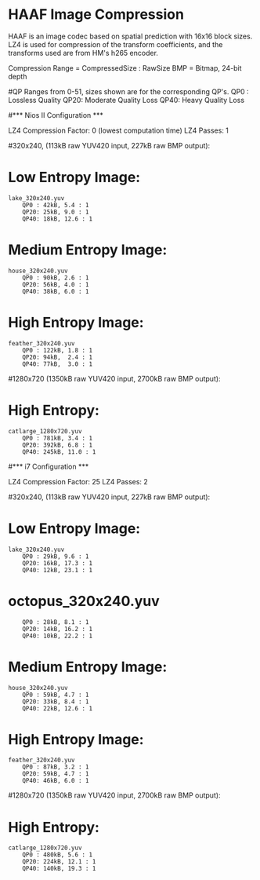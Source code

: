 # HAAF Image Compression


HAAF is an image codec based on spatial prediction with 16x16 block sizes. LZ4 is used for compression of the transform coefficients, and the transforms used are from HM's h265 encoder.

Compression Range = CompressedSize : RawSize
BMP = Bitmap, 24-bit depth

#QP Ranges from 0-51, sizes shown are for the corresponding QP's.
QP0 : Lossless Quality
QP20: Moderate Quality Loss
QP40: Heavy Quality Loss

#*** Nios II Configuration ***

LZ4 Compression Factor: 0 (lowest computation time)
LZ4 Passes: 1

#320x240, (113kB raw YUV420 input, 227kB raw BMP output):
#  Low Entropy Image:
  	lake_320x240.yuv
  		QP0 : 42kB, 5.4 : 1
  		QP20: 25kB, 9.0 : 1
  		QP40: 18kB, 12.6 : 1
  
#  Medium Entropy Image:
  	house_320x240.yuv
  		QP0 : 90kB, 2.6 : 1
  		QP20: 56kB, 4.0 : 1
  		QP40: 38kB, 6.0 : 1
  
#  High Entropy Image:
  	feather_320x240.yuv
  		QP0 : 122kB, 1.8 : 1
  		QP20: 94kB,  2.4 : 1
  		QP40: 77kB,  3.0 : 1
  
#1280x720 (1350kB raw YUV420 input, 2700kB raw BMP output):
#  High Entropy:
  	catlarge_1280x720.yuv
  		QP0 : 781kB, 3.4 : 1
  		QP20: 392kB, 6.8 : 1
  		QP40: 245kB, 11.0 : 1

#*** i7 Configuration ***
 
LZ4 Compression Factor: 25
LZ4 Passes: 2

#320x240, (113kB raw YUV420 input, 227kB raw BMP output):
#  Low Entropy Image:
  	lake_320x240.yuv
  		QP0 : 29kB, 9.6 : 1
  		QP20: 16kB, 17.3 : 1
  		QP40: 12kB, 23.1 : 1
  		
#  	octopus_320x240.yuv
  		QP0 : 28kB, 8.1 : 1
  		QP20: 14kB, 16.2 : 1
  		QP40: 10kB, 22.2 : 1
  
#  Medium Entropy Image:
  	house_320x240.yuv
  		QP0 : 59kB, 4.7 : 1
  		QP20: 33kB, 8.4 : 1
  		QP40: 22kB, 12.6 : 1
  
#  High Entropy Image:
  	feather_320x240.yuv
  		QP0 : 87kB, 3.2 : 1
  		QP20: 59kB, 4.7 : 1
  		QP40: 46kB, 6.0 : 1

#1280x720 (1350kB raw YUV420 input, 2700kB raw BMP output):
#  High Entropy:
  	catlarge_1280x720.yuv
  		QP0 : 480kB, 5.6 : 1
  		QP20: 224kB, 12.1 : 1
  		QP40: 140kB, 19.3 : 1
